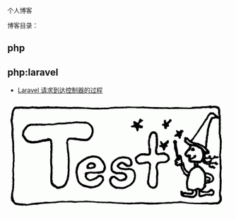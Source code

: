 个人博客


博客目录：

## php
## php:laravel

* [Laravel 请求到达控制器的过程](/php/Laravel请求到达控制器的过程.md)




![test](/gitImg/test.jpg)